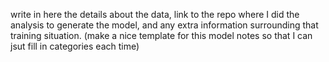 write in here the details about the data, link to the repo where I did the analysis to generate the model, and any extra information surrounding that training situation. 
(make a nice template for this model notes so that I can jsut fill in categories each time)